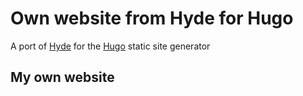 Own website from Hyde for Hugo
=============
A port of [Hyde][hyde] for the [Hugo][hugo] static site generator

[hyde]: https://github.com/poole/hyde
[hugo]: https://github.com/spf13/hugo

My own website
--------------------


[here]: http://www.houvong.net
